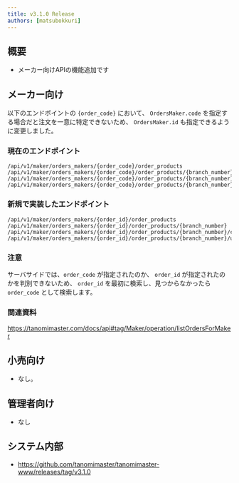 ```yaml
---
title: v3.1.0 Release
authors: [matsubokkuri]
---
```


## 概要

- メーカー向けAPIの機能追加です

## メーカー向け

以下のエンドポイントの `{order_code}` において、 `OrdersMaker.code` を指定する場合だと注文を一意に特定できないため、
`OrdersMaker.id` も指定できるように変更しました。

### 現在のエンドポイント

```
/api/v1/maker/orders_makers/{order_code}/order_products
/api/v1/maker/orders_makers/{order_code}/order_products/{branch_number}
/api/v1/maker/orders_makers/{order_code}/order_products/{branch_number}/confirm
/api/v1/maker/orders_makers/{order_code}/order_products/{branch_number}/update_delivery_date
```



### 新規で実装したエンドポイント

```
/api/v1/maker/orders_makers/{order_id}/order_products
/api/v1/maker/orders_makers/{order_id}/order_products/{branch_number}
/api/v1/maker/orders_makers/{order_id}/order_products/{branch_number}/confirm
/api/v1/maker/orders_makers/{order_id}/order_products/{branch_number}/update_delivery_date
```


### 注意

サーバサイドでは、`order_code` が指定されたのか、 `order_id` が指定されたのかを判別できないため、
`order_id` を最初に検索し、見つからなかったら `order_code` として検索します。

### 関連資料

https://tanomimaster.com/docs/api#tag/Maker/operation/listOrdersForMaker


## 小売向け

- なし。

## 管理者向け

- なし

## システム内部

- https://github.com/tanomimaster/tanomimaster-www/releases/tag/v3.1.0

